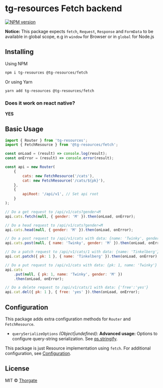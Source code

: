 # tg-resources Fetch backend

[![NPM version][npm-image]][npm-url]

**Notice:** This package expects `fetch`, `Request`, `Response` and `FormData` to be available in global scope, e.g in `window` for Browser or in `global` for Node.js

## Installing

Using NPM

```sh
npm i tg-resources @tg-resources/fetch
```

Or using Yarn

```sh
yarn add tg-resources @tg-resources/fetch
```

### Does it work on react native?

**YES**

## Basic Usage

```js
import { Router } from 'tg-resources';
import { FetchResource } from '@tg-resources/fetch';

const onLoad = (result) => console.log(result);
const onError = (result) => console.error(result);

const api = new Router(
    {
        cats: new FetchResource('/cats'),
        cat: new FetchResource('/cats/${pk}'),
    },
    {
        apiRoot: '/api/v1', // Set api root
    }
);

// Do a get request to /api/v1/cats?gender=M
api.cats.fetch(null, { gender: 'M' }).then(onLoad, onError);

// Do a head request to /api/v1/cats?gender=M
api.cats.head(null, { gender: 'M' }).then(onLoad, onError);

// Do a post request to /api/v1/cats with data: {name: 'Twinky', gender: 'M'}
api.cats.post(null, { name: 'Twinky', gender: 'M' }).then(onLoad, onError);

// Do a patch request to /api/v1/cats/1 with data: {name: 'Tinkelberg'}
api.cat.patch({ pk: 1 }, { name: 'Tinkelberg' }).then(onLoad, onError);

// Do a put request to /api/v1/cats with data: {pk: 1, name: 'Twinky'}
api.cats
    .put(null, { pk: 1, name: 'Twinky', gender: 'M' })
    .then(onLoad, onError);

// Do a delete request to /api/v1/cats/1 with data: {'free':'yes'}
api.cat.del({ pk: 1 }, { free: 'yes' }).then(onLoad, onError);
```

## <a name="configuration"></a>Configuration

This package adds extra configuration methods for `Router` and `FetchResource`.

-   `querySerializeOptions` _(Object|undefined)_: **Advanced usage:** Options to configure query-string serialization. See [qs.stringify](https://github.com/ljharb/qs#stringifying).

This package is just Resource implementation using `fetch`.
For additional configuration, see [Configuration](https://github.com/thorgate/tg-resources/tree/master/README.md#configuration).

## License

MIT © [Thorgate](http://github.com/thorgate)

[npm-url]: https://npmjs.org/package/@tg-resources/fetch
[npm-image]: https://img.shields.io/npm/v/@tg-resources/fetch.svg?style=flat-square
